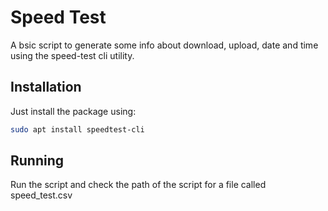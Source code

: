 # Speed Test

A bsic script to generate some info about download, upload, date and time using the speed-test cli utility. 

## Installation

Just install the package using:

```bash
sudo apt install speedtest-cli
```

## Running

Run the script and check the path of the script for a file called speed_test.csv
